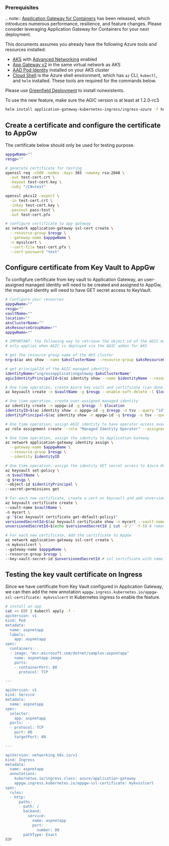 ### Prerequisites

.. note::
    [Application Gateway for Containers](https://aka.ms/agc) has been released, which introduces numerous performance, resilience, and feature changes. Please consider leveraging Application Gateway for Containers for your next deployment.

This documents assumes you already have the following Azure tools and resources installed:
- [AKS](https://azure.microsoft.com/en-us/services/kubernetes-service/) with [Advanced Networking](https://docs.microsoft.com/en-us/azure/aks/configure-azure-cni) enabled
- [App Gateway v2](https://docs.microsoft.com/en-us/azure/application-gateway/create-zone-redundant) in the same virtual network as AKS
- [AAD Pod Identity](https://github.com/Azure/aad-pod-identity) installed on your AKS cluster
- [Cloud Shell](https://shell.azure.com/) is the Azure shell environment, which has `az` CLI, `kubectl`, and `helm` installed. These tools are required for the commands below.

Please use [Greenfield Deployment](https://github.com/Azure/application-gateway-kubernetes-ingress/blob/master/docs/setup/install-new.md) to install nonexistents.

To use the new feature, make sure the AGIC version is at least at 1.2.0-rc3
```bash
helm install application-gateway-kubernetes-ingress/ingress-azure -f helm-config.yaml --version 1.2.0-rc3 --generate-name
```

## Create a certificate and configure the certificate to AppGw
The certificate below should only be used for testing purpose.
```bash
appgwName=""
resgp=""

# generate certificate for testing
openssl req -x509 -nodes -days 365 -newkey rsa:2048 \
  -out test-cert.crt \
  -keyout test-cert.key \
  -subj "/CN=test"

openssl pkcs12 -export \
  -in test-cert.crt \
  -inkey test-cert.key \
  -passout pass:test \
  -out test-cert.pfx

# configure certificate to app gateway
az network application-gateway ssl-cert create \
  --resource-group $resgp \
  --gateway-name $appgwName \
  -n mysslcert \
  --cert-file test-cert.pfx \
  --cert-password "test"
```

## Configure certificate from Key Vault to AppGw
To configfure certificate from key vault to Application Gateway, an user-assigned managed identity will need to be created and assigned to AppGw, the managed identity will need to have GET secret access to KeyVault.

```bash
# Configure your resources
appgwName=""
resgp=""
vaultName=""
location=""
aksClusterName=""
aksResourceGroupName=""
appgwName=""

# IMPORTANT: the following way to retrieve the object id of the AGIC managed identity
# only applies when AGIC is deployed via the AGIC addon for AKS

# get the resource group name of the AKS cluster
nrg=$(az aks show --name $aksClusterName --resource-group $aksResourceGroupName --query nodeResourceGroup --output tsv)

# get principalId of the AGIC managed identity
identityName="ingressapplicationgateway-$aksClusterName"
agicIdentityPrincipalId=$(az identity show --name $identityName --resource-group $nrg --query principalId --output tsv)

# One time operation, create Azure key vault and certificate (can done through portal as well)
az keyvault create -n $vaultName -g $resgp --enable-soft-delete -l $location

# One time operation, create user-assigned managed identity
az identity create -n appgw-id -g $resgp -l $location
identityID=$(az identity show -n appgw-id -g $resgp -o tsv --query "id")
identityPrincipal=$(az identity show -n appgw-id -g $resgp -o tsv --query "principalId")

# One time operation, assign AGIC identity to have operator access over AppGw identity
az role assignment create --role "Managed Identity Operator" --assignee $agicIdentityPrincipalId --scope $identityID

# One time operation, assign the identity to Application Gateway
az network application-gateway identity assign \
  --gateway-name $appgwName \
  --resource-group $resgp \
  --identity $identityID

# One time operation, assign the identity GET secret access to Azure Key Vault
az keyvault set-policy \
-n $vaultName \
-g $resgp \
--object-id $identityPrincipal \
--secret-permissions get

# For each new certificate, create a cert on keyvault and add unversioned secret id to Application Gateway
az keyvault certificate create \
--vault-name $vaultName \
-n mycert \
-p "$(az keyvault certificate get-default-policy)"
versionedSecretId=$(az keyvault certificate show -n mycert --vault-name $vaultName --query "sid" -o tsv)
unversionedSecretId=$(echo $versionedSecretId | cut -d'/' -f-5) # remove the version from the url

# For each new certificate, Add the certificate to AppGw
az network application-gateway ssl-cert create \
-n mykvsslcert \
--gateway-name $appgwName \
--resource-group $resgp \
--key-vault-secret-id $unversionedSecretId # ssl certificate with name "mykvsslcert" will be configured on AppGw
```

## Testing the key vault certificate on Ingress
Since we have certificate from Key Vault configured in Application Gateway, we can then add the new annotation `appgw.ingress.kubernetes.io/appgw-ssl-certificate: mykvsslcert` in Kubernetes ingress to enable the feature.

```bash
# install an app
cat << EOF | kubectl apply -f -
apiVersion: v1
kind: Pod
metadata:
  name: aspnetapp
  labels:
    app: aspnetapp
spec:
  containers:
  - image: "mcr.microsoft.com/dotnet/samples:aspnetapp"
    name: aspnetapp-image
    ports:
    - containerPort: 80
      protocol: TCP

---

apiVersion: v1
kind: Service
metadata:
  name: aspnetapp
spec:
  selector:
    app: aspnetapp
  ports:
  - protocol: TCP
    port: 80
    targetPort: 80

---

apiVersion: networking.k8s.io/v1
kind: Ingress
metadata:
  name: aspnetapp
  annotations:
    kubernetes.io/ingress.class: azure/application-gateway
    appgw.ingress.kubernetes.io/appgw-ssl-certificate: mykvsslcert
spec:
  rules:
  - http:
      paths:
      - path: /
        backend:
          service:
            name: aspnetapp
            port:
              number: 80
        pathType: Exact
EOF
```
